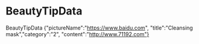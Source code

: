 # BeautyTipData
BeautyTipData {"pictureName":"https://www.baidu.com", "title":"Cleansing mask","category":"2", "content":"http://www.71192.com"}
